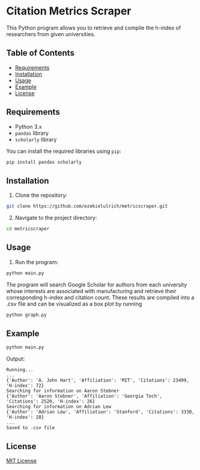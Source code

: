# Citation Metrics Scraper

This Python program allows you to retrieve and compile the h-index of researchers from given universities. 

## Table of Contents

- [Requirements](#requirements)
- [Installation](#installation)
- [Usage](#usage)
- [Example](#example)
- [License](#license)

## Requirements

- Python 3.x
- `pandas` library
- `scholarly` library

You can install the required libraries using `pip`:

```bash
pip install pandas scholarly
```

## Installation

1. Clone the repository:

```bash
git clone https://github.com/ezekielulrich/metricscraper.git
```

2. Navigate to the project directory:

```bash
cd metricscraper
```

## Usage

1. Run the program:

```bash
python main.py
```

The program will search Google Scholar for authors from each university whose interests are associated with manufacturing and retrieve their corresponding h-index and citation count. These results are compiled into a .csv file and can be visualized as a box plot by running 
```bash
python graph.py
```

## Example

```bash
python main.py
```

Output:

```
Running...
...
{'Author': 'A. John Hart', 'Affiliation': 'MIT', 'Citations': 23499, 'H-index': 72}
Searching for information on Aaron Stebner
{'Author': 'Aaron Stebner', 'Affiliation': 'Georgia Tech', 'Citations': 2520, 'H-index': 26}
Searching for information on Adrian Lew
{'Author': 'Adrian Lew', 'Affiliation': 'Stanford', 'Citations': 3330, 'H-index': 28}
...
Saved to .csv file
```

## License

[MIT License](LICENSE)
